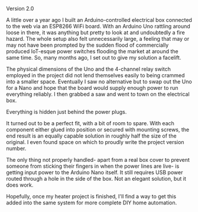 Version 2.0

A little over a year ago I built an Arduino-controlled electrical box connected to the web via an ESP8266 WiFi board. With an Arduino Uno rattling around loose in there, it was anything but pretty to look at and undoubtedly a fire hazard. The whole setup also felt unnecessarily large, a feeling that may or may not have been prompted by the sudden flood of commercially produced IoT-esque power switches flooding the market at around the same time. So, many months ago, I set out to give my solution a facelift.

The physical dimensions of the Uno and the 4-channel relay switch employed in the project did not lend themselves easily to being crammed into a smaller space. Eventually I saw no alternative but to swap out the Uno for a Nano and hope that the board would supply enough power to run everything reliably. I then grabbed a saw and went to town on the electrical box.

Everything is hidden just behind the power plugs.

It turned out to be a perfect fit, with a bit of room to spare. With each component either glued into position or secured with mounting screws, the end result is an equally capable solution in roughly half the size of the original. I even found space on which to proudly write the project version number.

The only thing not properly handled- apart from a real box cover to prevent someone from sticking their fingers in when the power lines are live- is getting input power to the Arduino Nano itself. It still requires USB power routed through a hole in the side of the box. Not an elegant solution, but it does work.

Hopefully, once my heater project is finished, I'll find a way to get this added into the same system for more complete DIY home automation.